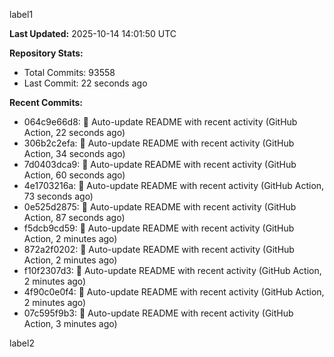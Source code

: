 
label1 
<!-- ACTIVITY_START -->
**Last Updated:** 2025-10-14 14:01:50 UTC

**Repository Stats:**
- Total Commits: 93558
- Last Commit: 22 seconds ago

**Recent Commits:**
- 064c9e66d8: 🤖 Auto-update README with recent activity (GitHub Action, 22 seconds ago)
- 306b2c2efa: 🤖 Auto-update README with recent activity (GitHub Action, 34 seconds ago)
- 7d0403dca9: 🤖 Auto-update README with recent activity (GitHub Action, 60 seconds ago)
- 4e1703216a: 🤖 Auto-update README with recent activity (GitHub Action, 73 seconds ago)
- 0e525d2875: 🤖 Auto-update README with recent activity (GitHub Action, 87 seconds ago)
- f5dcb9cd59: 🤖 Auto-update README with recent activity (GitHub Action, 2 minutes ago)
- 872a2f0202: 🤖 Auto-update README with recent activity (GitHub Action, 2 minutes ago)
- f10f2307d3: 🤖 Auto-update README with recent activity (GitHub Action, 2 minutes ago)
- 4f90c0e0f4: 🤖 Auto-update README with recent activity (GitHub Action, 2 minutes ago)
- 07c595f9b3: 🤖 Auto-update README with recent activity (GitHub Action, 3 minutes ago)
<!-- ACTIVITY_END -->

label2
